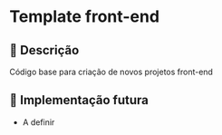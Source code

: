 # Template front-end

## :memo: Descrição
Código base para criação de novos projetos front-end


## :thought_balloon: Implementação futura
* A definir